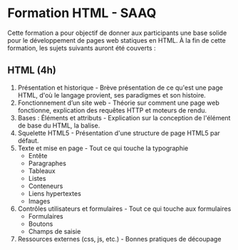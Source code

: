 # Formation HTML - SAAQ
Cette formation a pour objectif de donner aux participants une base solide pour le développement de pages web statiques en HTML. À la fin de cette formation, les sujets suivants auront été couverts :

## HTML (4h)
1. Présentation et historique - Brève présentation de ce qu'est une page HTML, d'où le langage provient, ses paradigmes et son histoire.
2. Fonctionnement d’un site web - Théorie sur comment une page web fonctionne, explication des requêtes HTTP et moteurs de rendu.
3. Bases : Éléments et attributs - Explication sur la conception de l'élément de base du HTML, la balise.
4. Squelette HTML5 - Présentation d'une structure de page HTML5 par défaut.
5. Texte et mise en page - Tout ce qui touche la typographie
   * Entête
   * Paragraphes
   * Tableaux
   * Listes
   * Conteneurs
   * Liens hypertextes
   * Images
6. Contrôles utilisateurs et formulaires - Tout ce qui touche aux formulaires
   * Formulaires
   * Boutons
   * Champs de saisie
7. Ressources externes (css, js, etc.) - Bonnes pratiques de découpage
